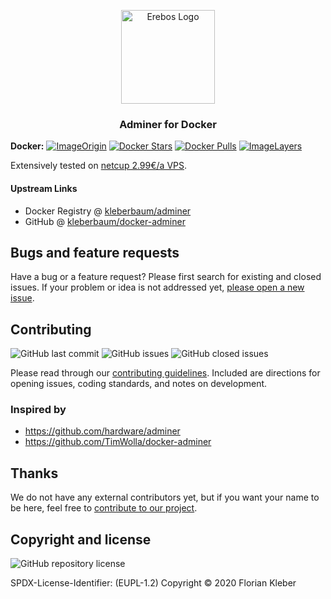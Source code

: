 <p align="center">
  <a href="https://erebos.xyz/" target="_blank" rel="noopener noreferrer">
    <img src="https://avatars3.githubusercontent.com/u/59746198?s=200&v=4" alt="Erebos Logo" height="150">
  </a>
</p>

<h3 align="center">Adminer for Docker</h3>

**Docker:**
[![ImageOrigin](https://images.microbadger.com/badges/version/kleberbaum/adminer.svg)](https://microbadger.com/images/kleberbaum/adminer "Get your own version badge on microbadger.com")
[![Docker Stars](https://img.shields.io/docker/stars/kleberbaum/adminer.svg)](https://hub.docker.com/r/kleberbaum/adminer)
[![Docker Pulls](https://img.shields.io/docker/pulls/kleberbaum/adminer.svg)](https://hub.docker.com/r/kleberbaum/adminer)
[![ImageLayers](https://images.microbadger.com/badges/image/kleberbaum/adminer.svg)](https://microbadger.com/#/images/kleberbaum/adminer)

Extensively tested on [netcup 2.99€/a VPS](https://www.netcup.de/bestellen/produkt.php?produkt=1710).

#### Upstream Links

* Docker Registry @ [kleberbaum/adminer](https://hub.docker.com/r/kleberbaum/adminer)
* GitHub @ [kleberbaum/docker-adminer](https://github.com/kleberbaum/docker-adminer)

## [](#bug-and-feature-requests)Bugs and feature requests

Have a bug or a feature request? Please first search for existing and closed issues. If your problem or idea is not
addressed yet, [please open a new issue](https://github.com/kleberbaum/docker-adminer/issues/new/choose).

## [](#contributing)Contributing

![GitHub last commit](https://img.shields.io/github/last-commit/kleberbaum/docker-adminer)
![GitHub issues](https://img.shields.io/github/issues-raw/kleberbaum/docker-adminer)
![GitHub closed issues](https://img.shields.io/github/issues-closed-raw/kleberbaum/docker-adminer?color=green)

Please read through our
[contributing guidelines](https://github.com/kleberbaum/docker-adminer/blob/master/CONTRIBUTING.md). Included are
directions for opening issues, coding standards, and notes on development.

### [](#inspired)Inspired by

* https://github.com/hardware/adminer
* https://github.com/TimWolla/docker-adminer

## [](#thanks)Thanks

We do not have any external contributors yet, but if you want your name to be here, feel free
to [contribute to our project](#contributing).

## [](#copyright-and-license)Copyright and license

![GitHub repository license](https://img.shields.io/badge/license-EUPL--1.2-blue)

SPDX-License-Identifier: (EUPL-1.2)
Copyright © 2020 Florian Kleber
